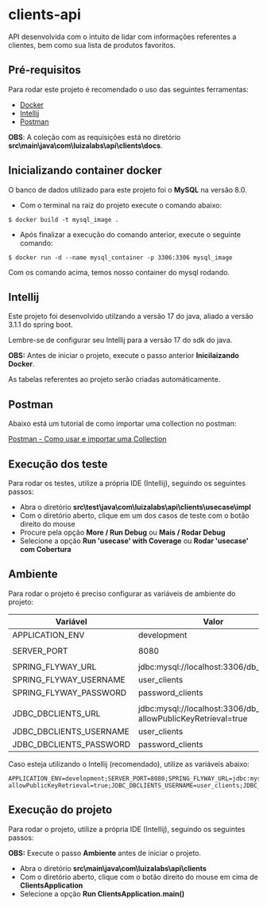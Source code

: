 # clients-api

API desenvolvida com o intuito de lidar com informações referentes a clientes, bem como sua lista de produtos favoritos.

## Pré-requisitos

Para rodar este projeto é recomendado o uso das seguintes ferramentas:

- [Docker](https://www.docker.com/products/docker-desktop/)
- [Intellij](https://www.jetbrains.com/idea/download)
- [Postman](https://www.postman.com/downloads/)

**OBS**: A coleção com as requisições está no diretório **src\main\java\com\luizalabs\api\clients\docs**.

## Inicializando container docker

O banco de dados utilizado para este projeto foi o **MySQL** na versão 8.0.

- Com o terminal na raiz do projeto execute o comando abaixo:

```
$ docker build -t mysql_image .
```

- Após finalizar a execução do comando anterior, execute o seguinte comando:

```
$ docker run -d --name mysql_container -p 3306:3306 mysql_image
```

Com os comando acima, temos nosso container do mysql rodando.

## Intellij

Este projeto foi desenvolvido utilzando a versão 17 do java, aliado a versão 3.1.1 do spring boot.

Lembre-se de configurar seu Intellij para a versão 17 do sdk do java.

**OBS:** Antes de iniciar o projeto, execute o passo anterior **Inicilaizando Docker**.

As tabelas referentes ao projeto serão criadas automáticamente.

## Postman

Abaixo está um tutorial de como importar uma collection no postman:

[Postman - Como usar e importar uma Collection](https://suporte.agoraos.com.br/hc/pt-br/articles/5671239767579-Postman-Como-usar-e-importar-uma-Collection)

## Execução dos teste

Para rodar os testes, utilize a própria IDE (Intellij), seguindo os seguintes passos:

- Abra o diretório **src\test\java\com\luizalabs\api\clients\usecase\impl**
- Com o diretório aberto, clique em um dos casos de teste com o botão direito do mouse
- Procure pela opção **More / Run Debug** ou **Mais / Rodar Debug**
- Selecione a opção **Run 'usecase' with Coverage** ou **Rodar 'usecase' com Cobertura**

## Ambiente

Para rodar o projeto é preciso configurar as variáveis de ambiente do projeto:

| Variável                | Valor                                                               |
|-------------------------|---------------------------------------------------------------------|
| APPLICATION_ENV         | development                                                         |
|                         |                                                                     |
| SERVER_PORT             | 8080                                                                |
|                         |                                                                     |
| SPRING_FLYWAY_URL       | jdbc:mysql://localhost:3306/db_clients                              |
| SPRING_FLYWAY_USERNAME  | user_clients                                                        |
| SPRING_FLYWAY_PASSWORD  | password_clients                                                    |
|                         |                                                                     |
| JDBC_DBCLIENTS_URL      | jdbc:mysql://localhost:3306/db_clients?allowPublicKeyRetrieval=true |
| JDBC_DBCLIENTS_USERNAME | user_clients                                                        |
| JDBC_DBCLIENTS_PASSWORD | password_clients                                                    |

Caso esteja utilizando o Intellij (recomendado), utilize as variáveis abaixo:

```
APPLICATION_ENV=development;SERVER_PORT=8080;SPRING_FLYWAY_URL=jdbc:mysql://localhost:3306/db_clients;SPRING_FLYWAY_USERNAME=user_clients;SPRING_FLYWAY_PASSWORD=password_clients;JDBC_DBCLIENTS_URL=jdbc:mysql://localhost:3306/db_clients?allowPublicKeyRetrieval=true;JDBC_DBCLIENTS_USERNAME=user_clients;JDBC_DBCLIENTS_PASSWORD=password_clients
```

## Execução do projeto

Para rodar o projeto, utilize a própria IDE (Intellij), seguindo os seguintes passos:

**OBS:** Execute o passo **Ambiente** antes de iniciar o projeto.

- Abra o diretório **src\main\java\com\luizalabs\api\clients**
- Com o diretório aberto, clique com o botão direito do mouse em cima de **ClientsApplication**
- Selecione a opção **Run ClientsApplication.main()**
